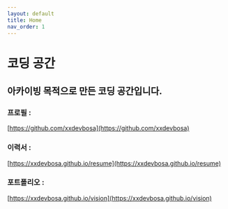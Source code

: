 ```yaml
---
layout: default
title: Home
nav_order: 1
---
```


<!-- <h1>코딩 공간</h1>
<h2>아카이빙 목적으로 만든 코딩 공간 입니다. <br/><h2>
<br/>
GitHub 프로필 :
<h3><a href="https://github.com/xxdevbosa">https://github.com/xxdevbosa</a></h3>
<br/>
<h3>이력서 :</h3>
<h3><a href="https://xxdevbosa.github.io/resume/">https://xxdevbosa.github.io/resume/</a></h3>
<br/>
<h3>포트폴리오 :</h3>
<h3><a href="https://xxdevbosa.github.io/vision/">https://xxdevbosa.github.io/vision/</a></h3> -->
# 코딩 공간

## 아카이빙 목적으로 만든 코딩 공간입니다.

### 프로필 : 
[https://github.com/xxdevbosa](https://github.com/xxdevbosa)

### 이력서 : 
[https://xxdevbosa.github.io/resume](https://xxdevbosa.github.io/resume)

### 포트폴리오 : 
[https://xxdevbosa.github.io/vision](https://xxdevbosa.github.io/vision)